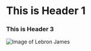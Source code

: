 # This is Header 1 
### This is Header 3
![Image of Lebron James](https://github.com/user-attachments/assets/c73ae9e3-1b45-4f6e-860d-c3c8ddcdb73c)

